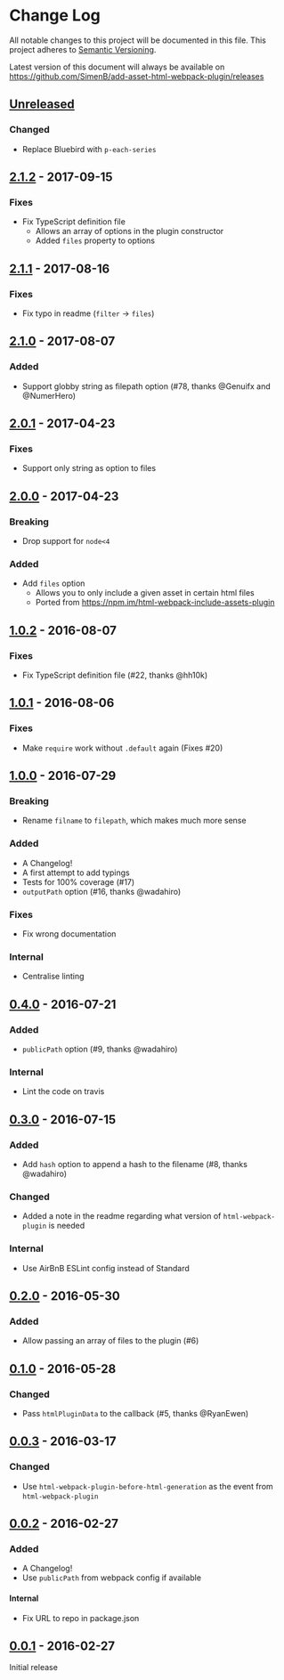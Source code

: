 # Change Log
All notable changes to this project will be documented in this file.
This project adheres to [Semantic Versioning](http://semver.org/).

Latest version of this document will always be available on https://github.com/SimenB/add-asset-html-webpack-plugin/releases

## [Unreleased]
### Changed
- Replace Bluebird with `p-each-series`

## [2.1.2] - 2017-09-15
### Fixes
- Fix TypeScript definition file
  - Allows an array of options in the plugin constructor
  - Added `files` property to options

## [2.1.1] - 2017-08-16
### Fixes
- Fix typo in readme (`filter` -> `files`)

## [2.1.0] - 2017-08-07
### Added
- Support globby string as filepath option (#78, thanks @Genuifx and @NumerHero)

## [2.0.1] - 2017-04-23
### Fixes
- Support only string as option to files

## [2.0.0] - 2017-04-23
### Breaking
- Drop support for `node<4`

### Added
- Add `files` option
  - Allows you to only include a given asset in certain html files
  - Ported from https://npm.im/html-webpack-include-assets-plugin

## [1.0.2] - 2016-08-07
### Fixes
- Fix TypeScript definition file (#22, thanks @hh10k)

## [1.0.1] - 2016-08-06
### Fixes
- Make `require` work without `.default` again (Fixes #20)

## [1.0.0] - 2016-07-29
### Breaking
- Rename `filname` to `filepath`, which makes much more sense

### Added
- A Changelog!
- A first attempt to add typings
- Tests for 100% coverage (#17)
- `outputPath` option (#16, thanks @wadahiro)

### Fixes
- Fix wrong documentation

### Internal
- Centralise linting

## [0.4.0] - 2016-07-21
### Added
- `publicPath` option (#9, thanks @wadahiro)

### Internal
- Lint the code on travis

## [0.3.0] - 2016-07-15
### Added
- Add `hash` option to append a hash to the filename (#8, thanks @wadahiro)

### Changed
- Added a note in the readme regarding what version of `html-webpack-plugin` is needed

### Internal
- Use AirBnB ESLint config instead of Standard

## [0.2.0] - 2016-05-30
### Added
- Allow passing an array of files to the plugin (#6)

## [0.1.0] - 2016-05-28
### Changed
- Pass `htmlPluginData` to the callback (#5, thanks @RyanEwen)

## [0.0.3] - 2016-03-17
### Changed
- Use `html-webpack-plugin-before-html-generation` as the event from `html-webpack-plugin`

## [0.0.2] - 2016-02-27
### Added
- A Changelog!
- Use `publicPath` from webpack config if available

#### Internal
- Fix URL to repo in package.json

## [0.0.1] - 2016-02-27
Initial release


[Unreleased]: https://github.com/SimenB/add-asset-html-webpack-plugin/compare/v2.1.2...HEAD
[2.1.2]: https://github.com/SimenB/add-asset-html-webpack-plugin/compare/v2.1.1...v2.1.2
[2.1.1]: https://github.com/SimenB/add-asset-html-webpack-plugin/compare/v2.1.0...v2.1.1
[2.1.0]: https://github.com/SimenB/add-asset-html-webpack-plugin/compare/v2.0.1...v2.1.0
[2.0.1]: https://github.com/SimenB/add-asset-html-webpack-plugin/compare/v2.0.0...v2.0.1
[2.0.0]: https://github.com/SimenB/add-asset-html-webpack-plugin/compare/v1.0.2...v2.0.0
[1.0.2]: https://github.com/SimenB/add-asset-html-webpack-plugin/compare/v1.0.1...v1.0.2
[1.0.1]: https://github.com/SimenB/add-asset-html-webpack-plugin/compare/v1.0.0...v1.0.1
[1.0.0]: https://github.com/SimenB/add-asset-html-webpack-plugin/compare/v0.4.0...v1.0.0
[0.4.0]: https://github.com/SimenB/add-asset-html-webpack-plugin/compare/v0.3.0...v0.4.0
[0.3.0]: https://github.com/SimenB/add-asset-html-webpack-plugin/compare/v0.2.0...v0.3.0
[0.2.0]: https://github.com/SimenB/add-asset-html-webpack-plugin/compare/v0.1.0...v0.2.0
[0.1.0]: https://github.com/SimenB/add-asset-html-webpack-plugin/compare/v0.0.3...v0.1.0
[0.0.3]: https://github.com/SimenB/add-asset-html-webpack-plugin/compare/v0.0.2...v0.0.3
[0.0.2]: https://github.com/SimenB/add-asset-html-webpack-plugin/compare/v0.0.1...v0.0.2
[0.0.1]: https://github.com/SimenB/add-asset-html-webpack-plugin/commit/02e262d47b56934b714f71d92b557ba3204eae22
